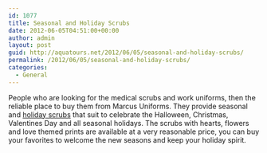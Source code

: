 ```yaml
---
id: 1077
title: Seasonal and Holiday Scrubs
date: 2012-06-05T04:51:00+00:00
author: admin
layout: post
guid: http://aquatours.net/2012/06/05/seasonal-and-holiday-scrubs/
permalink: /2012/06/05/seasonal-and-holiday-scrubs/
categories:
  - General
---
```

People who are looking for the medical scrubs and work uniforms, then the reliable place to buy them from Marcus Uniforms. They provide seasonal and [holiday scrubs](http://www.marcusuniforms.com/Seasonal-and-Holiday-Scrubs-C9.aspx) that suit to celebrate the Halloween, Christmas, Valentines Day and all seasonal holidays. The scrubs with hearts, flowers and love themed prints are available at a very reasonable price, you can buy your favorites to welcome the new seasons and keep your holiday spirit.